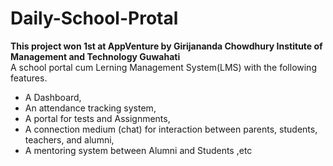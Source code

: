 # Daily-School-Protal
**This project won 1st at AppVenture by Girijananda Chowdhury Institute of Management and Technology Guwahati**
 <br />
A school portal cum Lerning Management System(LMS) with the following features.
- A Dashboard,
- An attendance tracking system,
- A portal for tests and Assignments,
- A connection medium (chat) for interaction between parents, students, teachers, and alumni,
- A mentoring system between Alumni and Students ,etc
